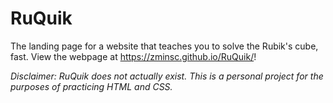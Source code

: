 # RuQuik
The landing page for a website that teaches you to solve the Rubik's cube, fast. View the webpage at https://zminsc.github.io/RuQuik/!

*Disclaimer: RuQuik does not actually exist. This is a personal project for the purposes of practicing HTML and CSS.*
